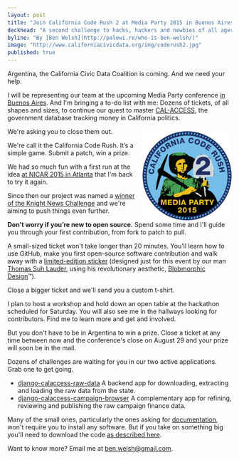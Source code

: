 ```yaml
---
layout: post
title: "Join California Code Rush 2 at Media Party 2015 in Buenos Aires"
deckhead: "A second challenge to hacks, hackers and newbies of all ages"
byline: "By [Ben Welsh](http://palewi.re/who-is-ben-welsh/)"
image: "http://www.californiacivicdata.org/img/coderush2.jpg"
published: true
---
```


Argentina, the California Civic Data Coalition is coming. And we need your help.

I will be representing our team at the upcoming Media Party conference [in Buenos Aires](http://mediaparty.info/). And I'm bringing a to-do list with me: Dozens of tickets, of all shapes and sizes, to continue our quest to master [CAL-ACCESS](/about/), the government database tracking money in California politics.

<img src="/img/coderush2.png" height="200" style="margin: 8px 0 0 14px; float:right;">

We're asking you to close them out.

We're call it the California Code Rush. It’s a simple game. Submit a patch, win a prize.

We had so much fun with a first run at the idea [at NICAR 2015 in Atlanta](/2015/03/11/code-rush-recap/) that I'm back to try it again.

Since then our project was named a [winner of the Knight News Challenge](/2015/07/22/knight-news-challenge/) and we're aiming to push things even further.

**Don't worry if you’re new to open source.** Spend some time and I'll guide you through your first contribution, from fork to patch to pull.

A small-sized ticket won't take longer than 20 minutes. You'll learn how to use GitHub, make you first open-source software contribution and walk away with a [limited-edition sticker](/img/coderush2.png) (designed just for this event by our man [Thomas Suh Lauder](https://twitter.com/thomas06037), using his revolutionary aesthetic, [Blobmorphic Design](https://www.youtube.com/watch?v=dQw4w9WgXcQ)™).

Close a bigger ticket and we'll send you a custom t-shirt.

I plan to host a workshop and hold down an open table at the hackathon scheduled for Saturday. You will also see me in the hallways looking for contributors. Find me to learn more and get and involved.

But you don't have to be in Argentina to win a prize. Close a ticket at any time between now and the conference's close on August 29 and your prize will soon be in the mail.

Dozens of challenges are waiting for you in our two active applications. Grab one to get going.

* [django-calaccess-raw-data](https://github.com/california-civic-data-coalition/django-calaccess-raw-data/issues) A backend app for downloading, extracting and loading the raw data from the state.
* [django-calaccess-campaign-browser](https://github.com/california-civic-data-coalition/django-calaccess-campaign-browser/issues) A complementary app for refining, reviewing and publishing the raw campaign finance data.

Many of the small ones, particularly the ones asking for [documentation](https://github.com/california-civic-data-coalition/django-calaccess-campaign-browser/issues?q=is%3Aopen+is%3Aissue+label%3Adocumentation), won't require you to install any software. But if you take on something big you'll need to download the code [as described here](http://django-calaccess-campaign-browser.californiacivicdata.org/en/latest/howtocontribute.html).

Want to know more? Email me at <a href="mailto:ben.welsh@gmail.com">ben.welsh@gmail.com</a>.
